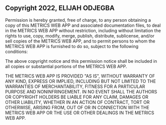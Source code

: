 ## Copyright 2022, ELIJAH ODJEGBA


Permission is hereby granted, free of charge, to any person obtaining a copy of this METRICS WEB APP and associated documentation files, to deal in the METRICS WEB APP without restriction, including without limitation the rights to use, copy, modify, merge, publish, distribute, sublicense, and/or sell copies of the METRICS WEB APP, and to permit persons to whom the METRICS WEB APP is furnished to do so, subject to the following conditions:

The above copyright notice and this permission notice shall be included in all copies or substantial portions of the METRICS WEB APP.

THE METRICS WEB APP IS PROVIDED "AS IS", WITHOUT WARRANTY OF ANY KIND, EXPRESS OR IMPLIED, INCLUDING BUT NOT LIMITED TO THE WARRANTIES OF MERCHANTABILITY, FITNESS FOR A PARTICULAR PURPOSE AND NONINFRINGEMENT. IN NO EVENT SHALL THE AUTHORS OR COPYRIGHT HOLDERS BE LIABLE FOR ANY CLAIM, DAMAGES OR OTHER LIABILITY, WHETHER IN AN ACTION OF CONTRACT, TORT OR OTHERWISE, ARISING FROM, OUT OF OR IN CONNECTION WITH THE METRICS WEB APP OR THE USE OR OTHER DEALINGS IN THE METRICS WEB APP.